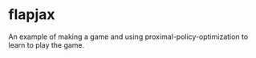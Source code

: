 # flapjax
An example of making a game and using proximal-policy-optimization to learn to play the game.
